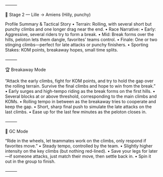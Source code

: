 ⸻

🚴 Stage 2 — Lille → Amiens (Hilly, punchy)

Profile Summary & Tactical Story
	•	Terrain: Rolling, with several short but punchy climbs and one longer drag near the end.
	•	Race Narrative:
	•	Early: Aggressive, several riders try to form a break.
	•	Mid: Break forms over the hills, peloton lets them dangle, favorites’ teams control.
	•	Finale: One or two stinging climbs—perfect for late attacks or punchy finishers.
	•	Sporting Stakes: KOM points, breakaway hopes, small time splits.

⸻

🏆 Breakaway Mode

“Attack the early climbs, fight for KOM points, and try to hold the gap over the rolling terrain. Survive the final climbs and hope to win from the break.”
	•	Early surges and high-tempo riding as the break forms on the first hills.
	•	Several blocks at or above threshold, corresponding to the main climbs and KOMs.
	•	Rolling tempo in between as the breakaway tries to cooperate and keep the gap.
	•	Short, sharp final push to simulate the late attacks on the last climbs.
	•	Ease up for the last few minutes as the peloton closes in.

⸻

🦺 GC Mode

“Ride in the wheels, let teammates work on the climbs, only respond if favorites move.”
	•	Steady tempo, controlled by the team.
	•	Slightly higher intensity on the key climbs (but nothing red-lined).
	•	Save your legs for later—if someone attacks, just match their move, then settle back in.
	•	Spin it out in the group to finish.

⸻

